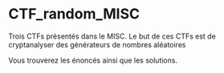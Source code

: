 # CTF_random_MISC

Trois CTFs présentés dans le MISC. Le but de ces CTFs est de cryptanalyser des générateurs de nombres aléatoires

Vous trouverez les énoncés ainsi que les solutions. 
